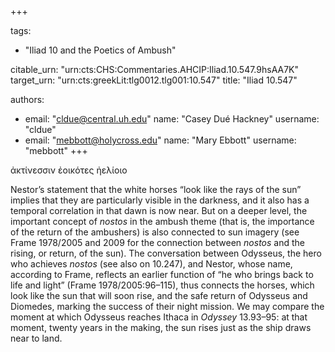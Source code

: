 +++

tags:
- "Iliad 10 and the Poetics of Ambush"

citable_urn: "urn:cts:CHS:Commentaries.AHCIP:Iliad.10.547.9hsAA7K"
target_urn: "urn:cts:greekLit:tlg0012.tlg001:10.547"
title: "Iliad 10.547"

authors:
- email: "cldue@central.uh.edu"
  name: "Casey Dué Hackney"
  username: "cldue"
- email: "mebbott@holycross.edu"
  name: "Mary Ebbott"
  username: "mebbott"
+++

<p>ἀκτίνεσσιν ἐοικότες ἠελίοιο</p><p>Nestor’s statement that the white horses “look like the rays of the sun” implies that they are particularly visible in the darkness, and it also has a temporal correlation in that dawn is now near. But on a deeper level, the important concept of <em>nostos</em> in the ambush theme (that is, the importance of the return of the ambushers) is also connected to sun imagery (see Frame 1978/2005 and 2009 for the connection between <em>nostos</em> and the rising, or return, of the sun). The conversation between Odysseus, the hero who achieves <em>nostos</em> (see also on 10.247), and Nestor, whose name, according to Frame, reflects an earlier function of “he who brings back to life and light” (Frame 1978/2005:96–115), thus connects the horses, which look like the sun that will soon rise, and the safe return of Odysseus and Diomedes, marking the success of their night mission. We may compare the moment at which Odysseus reaches Ithaca in <em>Odyssey</em> 13.93–95: at that moment, twenty years in the making, the sun rises just as the ship draws near to land.   </p>